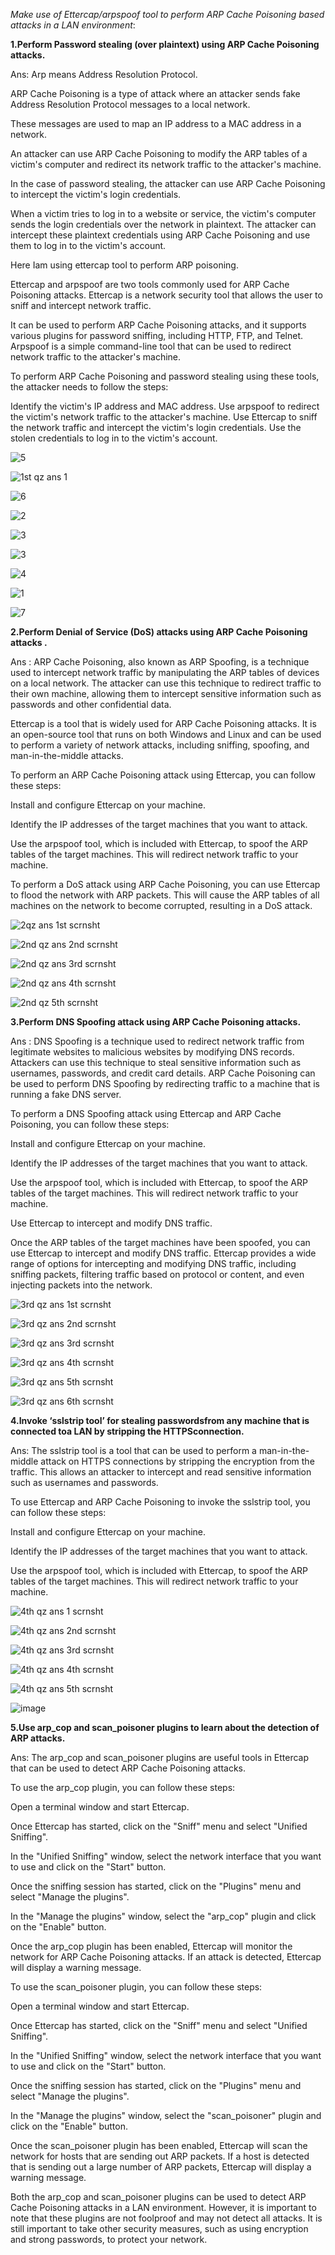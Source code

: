 *Make use of Ettercap/arpspoof tool to perform ARP Cache Poisoning based attacks in a LAN environment*:

**1.Perform Password stealing (over plaintext) using ARP Cache Poisoning attacks.**

Ans: Arp means Address Resolution Protocol.

ARP Cache Poisoning is a type of attack where an attacker sends fake Address Resolution Protocol messages to a local network.

These messages are used to map an IP address to a MAC address in a network.

An attacker can use ARP Cache Poisoning to modify the ARP tables of a victim's computer and redirect its network traffic to the attacker's machine.

In the case of password stealing, the attacker can use ARP Cache Poisoning to intercept the victim's login credentials. 

When a victim tries to log in to a website or service, the victim's computer sends the login credentials over the network in plaintext. 
The attacker can intercept these plaintext credentials using ARP Cache Poisoning and use them to log in to the victim's account.

Here Iam using ettercap tool to perform ARP poisoning.

Ettercap and arpspoof are two tools commonly used for ARP Cache Poisoning attacks.
Ettercap is a network security tool that allows the user to sniff and intercept network traffic. 

It can be used to perform ARP Cache Poisoning attacks, and it supports various plugins for password sniffing, including HTTP, FTP, and Telnet.
Arpspoof is a simple command-line tool that can be used to redirect network traffic to the attacker's machine.

To perform ARP Cache Poisoning and password stealing using these tools, the attacker needs to follow the steps:

Identify the victim's IP address and MAC address.
Use arpspoof to redirect the victim's network traffic to the attacker's machine.
Use Ettercap to sniff the network traffic and intercept the victim's login credentials.
Use the stolen credentials to log in to the victim's account.

![5](https://user-images.githubusercontent.com/123303806/227956561-7d00c49d-dacf-4e66-ad62-3ca1a599e7ae.png)

![1st qz ans 1](https://user-images.githubusercontent.com/123303806/227957167-4177ebfd-60d3-4e30-b4c6-9fd8e4f2744b.png)

![6](https://user-images.githubusercontent.com/123303806/227957764-d7138173-5825-4048-ba4a-deed416095b6.png)

![2](https://user-images.githubusercontent.com/123303806/227958119-29e89b78-c97d-42da-a925-ab1e532c2336.png)

![3](https://user-images.githubusercontent.com/123303806/227958447-e2f04cdc-579c-4687-8dec-c0bff5aef82e.png)

![3](https://user-images.githubusercontent.com/123303806/227958594-444c285b-b40c-4e01-87bf-5047103d0c89.png)

![4](https://user-images.githubusercontent.com/123303806/227958971-3d1a9809-5183-4276-b494-df7ef74ccba4.png)

![1](https://user-images.githubusercontent.com/123303806/227959243-995df8f8-478c-4fc4-a20a-d0c6e51629fc.png)

![7](https://user-images.githubusercontent.com/123303806/227959447-b15e798c-a604-4010-b66e-e000deab55b3.png)


**2.Perform Denial of Service (DoS) attacks using ARP Cache Poisoning attacks .**

Ans : ARP Cache Poisoning, also known as ARP Spoofing, is a technique used to intercept network traffic by manipulating the ARP tables of devices on a local network. The attacker can use this technique to redirect traffic to their own machine, allowing them to intercept sensitive information such as passwords and other confidential data.

Ettercap is a tool that is widely used for ARP Cache Poisoning attacks. It is an open-source tool that runs on both Windows and Linux and can be used to perform a variety of network attacks, including sniffing, spoofing, and man-in-the-middle attacks.

To perform an ARP Cache Poisoning attack using Ettercap, you can follow these steps:

Install and configure Ettercap on your machine.

Identify the IP addresses of the target machines that you want to attack.

Use the arpspoof tool, which is included with Ettercap, to spoof the ARP tables of the target machines. This will redirect network traffic to your machine.

To perform a DoS attack using ARP Cache Poisoning, you can use Ettercap to flood the network with ARP packets. This will cause the ARP tables of all machines on the network to become corrupted, resulting in a DoS attack.


![2qz ans 1st scrnsht](https://user-images.githubusercontent.com/123303806/227954900-e2a2fef8-d815-445a-8464-a326fd5637c3.png)

![2nd qz ans 2nd scrnsht](https://user-images.githubusercontent.com/123303806/227954960-3e350a5f-907b-40f4-952a-23edccd77c7f.png)

![2nd qz ans 3rd scrnsht](https://user-images.githubusercontent.com/123303806/227955036-1a2b63b4-6c0d-41a9-b988-ed52c60db040.png)

![2nd qz ans 4th scrnsht](https://user-images.githubusercontent.com/123303806/227955068-6a7f97cd-407e-4f4c-ad10-f1e974cf9082.png)

![2nd qz 5th scrnsht](https://user-images.githubusercontent.com/123303806/227955109-0ac16eed-d57c-4c59-bfbd-52ce8e9ed732.jpg)

**3.Perform DNS Spoofing attack using ARP Cache Poisoning attacks.**

Ans : DNS Spoofing is a technique used to redirect network traffic from legitimate websites to malicious websites by modifying DNS records. Attackers can use this technique to steal sensitive information such as usernames, passwords, and credit card details. ARP Cache Poisoning can be used to perform DNS Spoofing by redirecting traffic to a machine that is running a fake DNS server.

To perform a DNS Spoofing attack using Ettercap and ARP Cache Poisoning, you can follow these steps:

Install and configure Ettercap on your machine.

Identify the IP addresses of the target machines that you want to attack.

Use the arpspoof tool, which is included with Ettercap, to spoof the ARP tables of the target machines. This will redirect network traffic to your machine.

Use Ettercap to intercept and modify DNS traffic.

Once the ARP tables of the target machines have been spoofed, you can use Ettercap to intercept and modify DNS traffic. Ettercap provides a wide range of options for intercepting and modifying DNS traffic, including sniffing packets, filtering traffic based on protocol or content, and even injecting packets into the network.

  ![3rd qz ans 1st scrnsht](https://user-images.githubusercontent.com/123303806/227955769-00fe1328-0243-49da-a9a2-7cdbcf2eeb34.png)

  ![3rd qz ans 2nd scrnsht](https://user-images.githubusercontent.com/123303806/227955802-54153ddd-cf2e-4803-bfc6-5da31ae71d5d.png)

  ![3rd qz ans 3rd scrnsht](https://user-images.githubusercontent.com/123303806/227955833-d725e1d0-7718-40d3-80e0-72bc70a1c79f.png)

  ![3rd qz ans 4th scrnsht](https://user-images.githubusercontent.com/123303806/227955865-c02825d7-f272-4775-851d-eb8eca33d60c.png)

  ![3rd qz ans 5th scrnsht](https://user-images.githubusercontent.com/123303806/227955905-c5e67acb-3de7-45b2-9ed3-5c348384b4db.png)

  ![3rd qz ans 6th scrnsht](https://user-images.githubusercontent.com/123303806/227955940-06c38057-d07c-4cb9-bf82-934327f6c313.png)


**4.Invoke ‘sslstrip tool’ for stealing passwordsfrom any machine that is connected toa LAN by stripping the HTTPSconnection.**
  
Ans: The sslstrip tool is a tool that can be used to perform a man-in-the-middle attack on HTTPS connections by stripping the encryption from the traffic. This allows an attacker to intercept and read sensitive information such as usernames and passwords.

To use Ettercap and ARP Cache Poisoning to invoke the sslstrip tool, you can follow these steps:

Install and configure Ettercap on your machine.

Identify the IP addresses of the target machines that you want to attack.

Use the arpspoof tool, which is included with Ettercap, to spoof the ARP tables of the target machines. This will redirect network traffic to your machine.

![4th qz ans 1 scrnsht](https://user-images.githubusercontent.com/123303806/227992294-e7501e5c-08c7-45e2-8e62-bfbc6108518d.png)

![4th qz ans 2nd scrnsht](https://user-images.githubusercontent.com/123303806/227992334-371dd6a9-52a4-4082-a3a8-3e9d1efa5587.png)

![4th qz ans 3rd scrnsht](https://user-images.githubusercontent.com/123303806/227992382-14702193-e1c0-4333-a70a-a8800d546964.png)

![4th qz ans 4th scrnsht](https://user-images.githubusercontent.com/123303806/227992418-809264c2-4a92-4039-be11-8a69698475d6.png)

![4th qz ans 5th scrnsht](https://user-images.githubusercontent.com/123303806/227992465-f8118095-6b78-421b-8f1c-fcfbba0dedda.png)

![image](https://user-images.githubusercontent.com/123303806/227994185-2e87c802-9070-4991-9879-546f30a40fea.png)

**5.Use arp_cop and scan_poisoner plugins to learn about the detection of ARP attacks.**
  
Ans: The arp_cop and scan_poisoner plugins are useful tools in Ettercap that can be used to detect ARP Cache Poisoning attacks.

To use the arp_cop plugin, you can follow these steps:

Open a terminal window and start Ettercap.

Once Ettercap has started, click on the "Sniff" menu and select "Unified Sniffing".

In the "Unified Sniffing" window, select the network interface that you want to use and click on the "Start" button.

Once the sniffing session has started, click on the "Plugins" menu and select "Manage the plugins".

In the "Manage the plugins" window, select the "arp_cop" plugin and click on the "Enable" button.

Once the arp_cop plugin has been enabled, Ettercap will monitor the network for ARP Cache Poisoning attacks. If an attack is detected, Ettercap will display a warning message.

To use the scan_poisoner plugin, you can follow these steps:

Open a terminal window and start Ettercap.

  Once Ettercap has started, click on the "Sniff" menu and select "Unified Sniffing".

In the "Unified Sniffing" window, select the network interface that you want to use and click on the "Start" button.

Once the sniffing session has started, click on the "Plugins" menu and select "Manage the plugins".

In the "Manage the plugins" window, select the "scan_poisoner" plugin and click on the "Enable" button.

Once the scan_poisoner plugin has been enabled, Ettercap will scan the network for hosts that are sending out ARP packets. If a host is detected that is sending out a large number of ARP packets, Ettercap will display a warning message.

Both the arp_cop and scan_poisoner plugins can be used to detect ARP Cache Poisoning attacks in a LAN environment. However, it is important to note that these plugins are not foolproof and may not detect all attacks. It is still important to take other security measures, such as using encryption and strong passwords, to protect your network.



  
